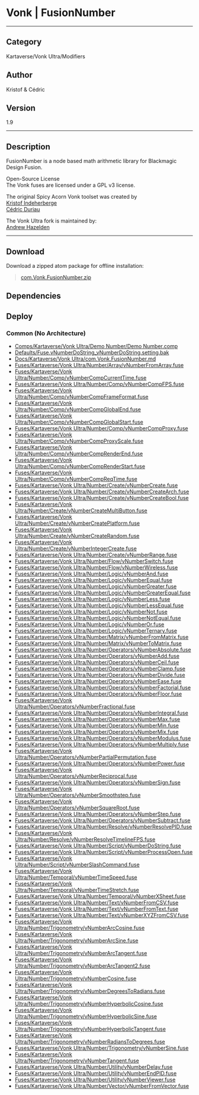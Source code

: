 # Vonk | FusionNumber
___

## Category
Kartaverse/Vonk Ultra/Modifiers

## Author
Kristof & Cédric

## Version
1.9

___

## Description
<p>FusionNumber is a node based math arithmetic library for Blackmagic Design Fusion.</p>

<p>Open-Source License<br>
The Vonk fuses are licensed under a GPL v3 license.</p>

<p>The original Spicy Acorn Vonk toolset was created by<br>
<a href="mailto:xmnr0x23@gmail.com">Kristof Indeherberge</a><br>
<a href="mailto:duriau.cedric@live.be">Cédric Duriau</a></p>

<p>The Vonk Ultra fork is maintained by:<br>
<a href="mailto:andrew@andrewhazelden.com">Andrew Hazelden</a></p>

___

## Download

Download a zipped atom package for offline installation:
> [com.Vonk.FusionNumber.zip](https://gitlab.com/WeSuckLess/Reactor/-/archive/master/Reactor-master.zip?path=Atoms/com.Vonk.FusionNumber)  

## Dependencies

## Deploy

### Common (No Architecture)

<ul>
<li><a href="https://gitlab.com/WeSuckLess/Reactor/-/blob/master/Atoms/com.Vonk.FusionNumber/Comps/Kartaverse/Vonk Ultra/Demo Number/Demo Number.comp?ref_type=heads">Comps/Kartaverse/Vonk Ultra/Demo Number/Demo Number.comp</a></li>
<li><a href="https://gitlab.com/WeSuckLess/Reactor/-/blob/master/Atoms/com.Vonk.FusionNumber/Defaults/Fuse.vNumberDoString_vNumberDoString.setting.bak?ref_type=heads">Defaults/Fuse.vNumberDoString_vNumberDoString.setting.bak</a></li>
<li><a href="https://gitlab.com/WeSuckLess/Reactor/-/blob/master/Atoms/com.Vonk.FusionNumber/Docs/Kartaverse/Vonk Ultra/com.Vonk.FusionNumber.md?ref_type=heads">Docs/Kartaverse/Vonk Ultra/com.Vonk.FusionNumber.md</a></li>
<li><a href="https://gitlab.com/WeSuckLess/Reactor/-/blob/master/Atoms/com.Vonk.FusionNumber/Fuses/Kartaverse/Vonk Ultra/Number/Array/vNumberFromArray.fuse?ref_type=heads">Fuses/Kartaverse/Vonk Ultra/Number/Array/vNumberFromArray.fuse</a></li>
<li><a href="https://gitlab.com/WeSuckLess/Reactor/-/blob/master/Atoms/com.Vonk.FusionNumber/Fuses/Kartaverse/Vonk Ultra/Number/Comp/vNumberCompCurrentTime.fuse?ref_type=heads">Fuses/Kartaverse/Vonk Ultra/Number/Comp/vNumberCompCurrentTime.fuse</a></li>
<li><a href="https://gitlab.com/WeSuckLess/Reactor/-/blob/master/Atoms/com.Vonk.FusionNumber/Fuses/Kartaverse/Vonk Ultra/Number/Comp/vNumberCompFPS.fuse?ref_type=heads">Fuses/Kartaverse/Vonk Ultra/Number/Comp/vNumberCompFPS.fuse</a></li>
<li><a href="https://gitlab.com/WeSuckLess/Reactor/-/blob/master/Atoms/com.Vonk.FusionNumber/Fuses/Kartaverse/Vonk Ultra/Number/Comp/vNumberCompFrameFormat.fuse?ref_type=heads">Fuses/Kartaverse/Vonk Ultra/Number/Comp/vNumberCompFrameFormat.fuse</a></li>
<li><a href="https://gitlab.com/WeSuckLess/Reactor/-/blob/master/Atoms/com.Vonk.FusionNumber/Fuses/Kartaverse/Vonk Ultra/Number/Comp/vNumberCompGlobalEnd.fuse?ref_type=heads">Fuses/Kartaverse/Vonk Ultra/Number/Comp/vNumberCompGlobalEnd.fuse</a></li>
<li><a href="https://gitlab.com/WeSuckLess/Reactor/-/blob/master/Atoms/com.Vonk.FusionNumber/Fuses/Kartaverse/Vonk Ultra/Number/Comp/vNumberCompGlobalStart.fuse?ref_type=heads">Fuses/Kartaverse/Vonk Ultra/Number/Comp/vNumberCompGlobalStart.fuse</a></li>
<li><a href="https://gitlab.com/WeSuckLess/Reactor/-/blob/master/Atoms/com.Vonk.FusionNumber/Fuses/Kartaverse/Vonk Ultra/Number/Comp/vNumberCompProxy.fuse?ref_type=heads">Fuses/Kartaverse/Vonk Ultra/Number/Comp/vNumberCompProxy.fuse</a></li>
<li><a href="https://gitlab.com/WeSuckLess/Reactor/-/blob/master/Atoms/com.Vonk.FusionNumber/Fuses/Kartaverse/Vonk Ultra/Number/Comp/vNumberCompProxyScale.fuse?ref_type=heads">Fuses/Kartaverse/Vonk Ultra/Number/Comp/vNumberCompProxyScale.fuse</a></li>
<li><a href="https://gitlab.com/WeSuckLess/Reactor/-/blob/master/Atoms/com.Vonk.FusionNumber/Fuses/Kartaverse/Vonk Ultra/Number/Comp/vNumberCompRenderEnd.fuse?ref_type=heads">Fuses/Kartaverse/Vonk Ultra/Number/Comp/vNumberCompRenderEnd.fuse</a></li>
<li><a href="https://gitlab.com/WeSuckLess/Reactor/-/blob/master/Atoms/com.Vonk.FusionNumber/Fuses/Kartaverse/Vonk Ultra/Number/Comp/vNumberCompRenderStart.fuse?ref_type=heads">Fuses/Kartaverse/Vonk Ultra/Number/Comp/vNumberCompRenderStart.fuse</a></li>
<li><a href="https://gitlab.com/WeSuckLess/Reactor/-/blob/master/Atoms/com.Vonk.FusionNumber/Fuses/Kartaverse/Vonk Ultra/Number/Comp/vNumberCompReqTime.fuse?ref_type=heads">Fuses/Kartaverse/Vonk Ultra/Number/Comp/vNumberCompReqTime.fuse</a></li>
<li><a href="https://gitlab.com/WeSuckLess/Reactor/-/blob/master/Atoms/com.Vonk.FusionNumber/Fuses/Kartaverse/Vonk Ultra/Number/Create/vNumberCreate.fuse?ref_type=heads">Fuses/Kartaverse/Vonk Ultra/Number/Create/vNumberCreate.fuse</a></li>
<li><a href="https://gitlab.com/WeSuckLess/Reactor/-/blob/master/Atoms/com.Vonk.FusionNumber/Fuses/Kartaverse/Vonk Ultra/Number/Create/vNumberCreateArch.fuse?ref_type=heads">Fuses/Kartaverse/Vonk Ultra/Number/Create/vNumberCreateArch.fuse</a></li>
<li><a href="https://gitlab.com/WeSuckLess/Reactor/-/blob/master/Atoms/com.Vonk.FusionNumber/Fuses/Kartaverse/Vonk Ultra/Number/Create/vNumberCreateBool.fuse?ref_type=heads">Fuses/Kartaverse/Vonk Ultra/Number/Create/vNumberCreateBool.fuse</a></li>
<li><a href="https://gitlab.com/WeSuckLess/Reactor/-/blob/master/Atoms/com.Vonk.FusionNumber/Fuses/Kartaverse/Vonk Ultra/Number/Create/vNumberCreateMultiButton.fuse?ref_type=heads">Fuses/Kartaverse/Vonk Ultra/Number/Create/vNumberCreateMultiButton.fuse</a></li>
<li><a href="https://gitlab.com/WeSuckLess/Reactor/-/blob/master/Atoms/com.Vonk.FusionNumber/Fuses/Kartaverse/Vonk Ultra/Number/Create/vNumberCreatePlatform.fuse?ref_type=heads">Fuses/Kartaverse/Vonk Ultra/Number/Create/vNumberCreatePlatform.fuse</a></li>
<li><a href="https://gitlab.com/WeSuckLess/Reactor/-/blob/master/Atoms/com.Vonk.FusionNumber/Fuses/Kartaverse/Vonk Ultra/Number/Create/vNumberCreateRandom.fuse?ref_type=heads">Fuses/Kartaverse/Vonk Ultra/Number/Create/vNumberCreateRandom.fuse</a></li>
<li><a href="https://gitlab.com/WeSuckLess/Reactor/-/blob/master/Atoms/com.Vonk.FusionNumber/Fuses/Kartaverse/Vonk Ultra/Number/Create/vNumberIntegerCreate.fuse?ref_type=heads">Fuses/Kartaverse/Vonk Ultra/Number/Create/vNumberIntegerCreate.fuse</a></li>
<li><a href="https://gitlab.com/WeSuckLess/Reactor/-/blob/master/Atoms/com.Vonk.FusionNumber/Fuses/Kartaverse/Vonk Ultra/Number/Create/vNumberRange.fuse?ref_type=heads">Fuses/Kartaverse/Vonk Ultra/Number/Create/vNumberRange.fuse</a></li>
<li><a href="https://gitlab.com/WeSuckLess/Reactor/-/blob/master/Atoms/com.Vonk.FusionNumber/Fuses/Kartaverse/Vonk Ultra/Number/Flow/vNumberSwitch.fuse?ref_type=heads">Fuses/Kartaverse/Vonk Ultra/Number/Flow/vNumberSwitch.fuse</a></li>
<li><a href="https://gitlab.com/WeSuckLess/Reactor/-/blob/master/Atoms/com.Vonk.FusionNumber/Fuses/Kartaverse/Vonk Ultra/Number/Flow/vNumberWireless.fuse?ref_type=heads">Fuses/Kartaverse/Vonk Ultra/Number/Flow/vNumberWireless.fuse</a></li>
<li><a href="https://gitlab.com/WeSuckLess/Reactor/-/blob/master/Atoms/com.Vonk.FusionNumber/Fuses/Kartaverse/Vonk Ultra/Number/Logic/vNumberAnd.fuse?ref_type=heads">Fuses/Kartaverse/Vonk Ultra/Number/Logic/vNumberAnd.fuse</a></li>
<li><a href="https://gitlab.com/WeSuckLess/Reactor/-/blob/master/Atoms/com.Vonk.FusionNumber/Fuses/Kartaverse/Vonk Ultra/Number/Logic/vNumberEqual.fuse?ref_type=heads">Fuses/Kartaverse/Vonk Ultra/Number/Logic/vNumberEqual.fuse</a></li>
<li><a href="https://gitlab.com/WeSuckLess/Reactor/-/blob/master/Atoms/com.Vonk.FusionNumber/Fuses/Kartaverse/Vonk Ultra/Number/Logic/vNumberGreater.fuse?ref_type=heads">Fuses/Kartaverse/Vonk Ultra/Number/Logic/vNumberGreater.fuse</a></li>
<li><a href="https://gitlab.com/WeSuckLess/Reactor/-/blob/master/Atoms/com.Vonk.FusionNumber/Fuses/Kartaverse/Vonk Ultra/Number/Logic/vNumberGreaterEqual.fuse?ref_type=heads">Fuses/Kartaverse/Vonk Ultra/Number/Logic/vNumberGreaterEqual.fuse</a></li>
<li><a href="https://gitlab.com/WeSuckLess/Reactor/-/blob/master/Atoms/com.Vonk.FusionNumber/Fuses/Kartaverse/Vonk Ultra/Number/Logic/vNumberLess.fuse?ref_type=heads">Fuses/Kartaverse/Vonk Ultra/Number/Logic/vNumberLess.fuse</a></li>
<li><a href="https://gitlab.com/WeSuckLess/Reactor/-/blob/master/Atoms/com.Vonk.FusionNumber/Fuses/Kartaverse/Vonk Ultra/Number/Logic/vNumberLessEqual.fuse?ref_type=heads">Fuses/Kartaverse/Vonk Ultra/Number/Logic/vNumberLessEqual.fuse</a></li>
<li><a href="https://gitlab.com/WeSuckLess/Reactor/-/blob/master/Atoms/com.Vonk.FusionNumber/Fuses/Kartaverse/Vonk Ultra/Number/Logic/vNumberNot.fuse?ref_type=heads">Fuses/Kartaverse/Vonk Ultra/Number/Logic/vNumberNot.fuse</a></li>
<li><a href="https://gitlab.com/WeSuckLess/Reactor/-/blob/master/Atoms/com.Vonk.FusionNumber/Fuses/Kartaverse/Vonk Ultra/Number/Logic/vNumberNotEqual.fuse?ref_type=heads">Fuses/Kartaverse/Vonk Ultra/Number/Logic/vNumberNotEqual.fuse</a></li>
<li><a href="https://gitlab.com/WeSuckLess/Reactor/-/blob/master/Atoms/com.Vonk.FusionNumber/Fuses/Kartaverse/Vonk Ultra/Number/Logic/vNumberOr.fuse?ref_type=heads">Fuses/Kartaverse/Vonk Ultra/Number/Logic/vNumberOr.fuse</a></li>
<li><a href="https://gitlab.com/WeSuckLess/Reactor/-/blob/master/Atoms/com.Vonk.FusionNumber/Fuses/Kartaverse/Vonk Ultra/Number/Logic/vNumberTernary.fuse?ref_type=heads">Fuses/Kartaverse/Vonk Ultra/Number/Logic/vNumberTernary.fuse</a></li>
<li><a href="https://gitlab.com/WeSuckLess/Reactor/-/blob/master/Atoms/com.Vonk.FusionNumber/Fuses/Kartaverse/Vonk Ultra/Number/Matrix/vNumberFromMatrix.fuse?ref_type=heads">Fuses/Kartaverse/Vonk Ultra/Number/Matrix/vNumberFromMatrix.fuse</a></li>
<li><a href="https://gitlab.com/WeSuckLess/Reactor/-/blob/master/Atoms/com.Vonk.FusionNumber/Fuses/Kartaverse/Vonk Ultra/Number/Matrix/vNumberToMatrix.fuse?ref_type=heads">Fuses/Kartaverse/Vonk Ultra/Number/Matrix/vNumberToMatrix.fuse</a></li>
<li><a href="https://gitlab.com/WeSuckLess/Reactor/-/blob/master/Atoms/com.Vonk.FusionNumber/Fuses/Kartaverse/Vonk Ultra/Number/Operators/vNumberAbsolute.fuse?ref_type=heads">Fuses/Kartaverse/Vonk Ultra/Number/Operators/vNumberAbsolute.fuse</a></li>
<li><a href="https://gitlab.com/WeSuckLess/Reactor/-/blob/master/Atoms/com.Vonk.FusionNumber/Fuses/Kartaverse/Vonk Ultra/Number/Operators/vNumberAdd.fuse?ref_type=heads">Fuses/Kartaverse/Vonk Ultra/Number/Operators/vNumberAdd.fuse</a></li>
<li><a href="https://gitlab.com/WeSuckLess/Reactor/-/blob/master/Atoms/com.Vonk.FusionNumber/Fuses/Kartaverse/Vonk Ultra/Number/Operators/vNumberCeil.fuse?ref_type=heads">Fuses/Kartaverse/Vonk Ultra/Number/Operators/vNumberCeil.fuse</a></li>
<li><a href="https://gitlab.com/WeSuckLess/Reactor/-/blob/master/Atoms/com.Vonk.FusionNumber/Fuses/Kartaverse/Vonk Ultra/Number/Operators/vNumberClamp.fuse?ref_type=heads">Fuses/Kartaverse/Vonk Ultra/Number/Operators/vNumberClamp.fuse</a></li>
<li><a href="https://gitlab.com/WeSuckLess/Reactor/-/blob/master/Atoms/com.Vonk.FusionNumber/Fuses/Kartaverse/Vonk Ultra/Number/Operators/vNumberDivide.fuse?ref_type=heads">Fuses/Kartaverse/Vonk Ultra/Number/Operators/vNumberDivide.fuse</a></li>
<li><a href="https://gitlab.com/WeSuckLess/Reactor/-/blob/master/Atoms/com.Vonk.FusionNumber/Fuses/Kartaverse/Vonk Ultra/Number/Operators/vNumberEase.fuse?ref_type=heads">Fuses/Kartaverse/Vonk Ultra/Number/Operators/vNumberEase.fuse</a></li>
<li><a href="https://gitlab.com/WeSuckLess/Reactor/-/blob/master/Atoms/com.Vonk.FusionNumber/Fuses/Kartaverse/Vonk Ultra/Number/Operators/vNumberFactorial.fuse?ref_type=heads">Fuses/Kartaverse/Vonk Ultra/Number/Operators/vNumberFactorial.fuse</a></li>
<li><a href="https://gitlab.com/WeSuckLess/Reactor/-/blob/master/Atoms/com.Vonk.FusionNumber/Fuses/Kartaverse/Vonk Ultra/Number/Operators/vNumberFloor.fuse?ref_type=heads">Fuses/Kartaverse/Vonk Ultra/Number/Operators/vNumberFloor.fuse</a></li>
<li><a href="https://gitlab.com/WeSuckLess/Reactor/-/blob/master/Atoms/com.Vonk.FusionNumber/Fuses/Kartaverse/Vonk Ultra/Number/Operators/vNumberFractional.fuse?ref_type=heads">Fuses/Kartaverse/Vonk Ultra/Number/Operators/vNumberFractional.fuse</a></li>
<li><a href="https://gitlab.com/WeSuckLess/Reactor/-/blob/master/Atoms/com.Vonk.FusionNumber/Fuses/Kartaverse/Vonk Ultra/Number/Operators/vNumberIntegral.fuse?ref_type=heads">Fuses/Kartaverse/Vonk Ultra/Number/Operators/vNumberIntegral.fuse</a></li>
<li><a href="https://gitlab.com/WeSuckLess/Reactor/-/blob/master/Atoms/com.Vonk.FusionNumber/Fuses/Kartaverse/Vonk Ultra/Number/Operators/vNumberMax.fuse?ref_type=heads">Fuses/Kartaverse/Vonk Ultra/Number/Operators/vNumberMax.fuse</a></li>
<li><a href="https://gitlab.com/WeSuckLess/Reactor/-/blob/master/Atoms/com.Vonk.FusionNumber/Fuses/Kartaverse/Vonk Ultra/Number/Operators/vNumberMin.fuse?ref_type=heads">Fuses/Kartaverse/Vonk Ultra/Number/Operators/vNumberMin.fuse</a></li>
<li><a href="https://gitlab.com/WeSuckLess/Reactor/-/blob/master/Atoms/com.Vonk.FusionNumber/Fuses/Kartaverse/Vonk Ultra/Number/Operators/vNumberMix.fuse?ref_type=heads">Fuses/Kartaverse/Vonk Ultra/Number/Operators/vNumberMix.fuse</a></li>
<li><a href="https://gitlab.com/WeSuckLess/Reactor/-/blob/master/Atoms/com.Vonk.FusionNumber/Fuses/Kartaverse/Vonk Ultra/Number/Operators/vNumberModulus.fuse?ref_type=heads">Fuses/Kartaverse/Vonk Ultra/Number/Operators/vNumberModulus.fuse</a></li>
<li><a href="https://gitlab.com/WeSuckLess/Reactor/-/blob/master/Atoms/com.Vonk.FusionNumber/Fuses/Kartaverse/Vonk Ultra/Number/Operators/vNumberMultiply.fuse?ref_type=heads">Fuses/Kartaverse/Vonk Ultra/Number/Operators/vNumberMultiply.fuse</a></li>
<li><a href="https://gitlab.com/WeSuckLess/Reactor/-/blob/master/Atoms/com.Vonk.FusionNumber/Fuses/Kartaverse/Vonk Ultra/Number/Operators/vNumberPartialPermutation.fuse?ref_type=heads">Fuses/Kartaverse/Vonk Ultra/Number/Operators/vNumberPartialPermutation.fuse</a></li>
<li><a href="https://gitlab.com/WeSuckLess/Reactor/-/blob/master/Atoms/com.Vonk.FusionNumber/Fuses/Kartaverse/Vonk Ultra/Number/Operators/vNumberPower.fuse?ref_type=heads">Fuses/Kartaverse/Vonk Ultra/Number/Operators/vNumberPower.fuse</a></li>
<li><a href="https://gitlab.com/WeSuckLess/Reactor/-/blob/master/Atoms/com.Vonk.FusionNumber/Fuses/Kartaverse/Vonk Ultra/Number/Operators/vNumberReciprocal.fuse?ref_type=heads">Fuses/Kartaverse/Vonk Ultra/Number/Operators/vNumberReciprocal.fuse</a></li>
<li><a href="https://gitlab.com/WeSuckLess/Reactor/-/blob/master/Atoms/com.Vonk.FusionNumber/Fuses/Kartaverse/Vonk Ultra/Number/Operators/vNumberSign.fuse?ref_type=heads">Fuses/Kartaverse/Vonk Ultra/Number/Operators/vNumberSign.fuse</a></li>
<li><a href="https://gitlab.com/WeSuckLess/Reactor/-/blob/master/Atoms/com.Vonk.FusionNumber/Fuses/Kartaverse/Vonk Ultra/Number/Operators/vNumberSmoothstep.fuse?ref_type=heads">Fuses/Kartaverse/Vonk Ultra/Number/Operators/vNumberSmoothstep.fuse</a></li>
<li><a href="https://gitlab.com/WeSuckLess/Reactor/-/blob/master/Atoms/com.Vonk.FusionNumber/Fuses/Kartaverse/Vonk Ultra/Number/Operators/vNumberSquareRoot.fuse?ref_type=heads">Fuses/Kartaverse/Vonk Ultra/Number/Operators/vNumberSquareRoot.fuse</a></li>
<li><a href="https://gitlab.com/WeSuckLess/Reactor/-/blob/master/Atoms/com.Vonk.FusionNumber/Fuses/Kartaverse/Vonk Ultra/Number/Operators/vNumberStep.fuse?ref_type=heads">Fuses/Kartaverse/Vonk Ultra/Number/Operators/vNumberStep.fuse</a></li>
<li><a href="https://gitlab.com/WeSuckLess/Reactor/-/blob/master/Atoms/com.Vonk.FusionNumber/Fuses/Kartaverse/Vonk Ultra/Number/Operators/vNumberSubtract.fuse?ref_type=heads">Fuses/Kartaverse/Vonk Ultra/Number/Operators/vNumberSubtract.fuse</a></li>
<li><a href="https://gitlab.com/WeSuckLess/Reactor/-/blob/master/Atoms/com.Vonk.FusionNumber/Fuses/Kartaverse/Vonk Ultra/Number/Resolve/vNumberResolvePID.fuse?ref_type=heads">Fuses/Kartaverse/Vonk Ultra/Number/Resolve/vNumberResolvePID.fuse</a></li>
<li><a href="https://gitlab.com/WeSuckLess/Reactor/-/blob/master/Atoms/com.Vonk.FusionNumber/Fuses/Kartaverse/Vonk Ultra/Number/Resolve/vNumberResolveTimelineFPS.fuse?ref_type=heads">Fuses/Kartaverse/Vonk Ultra/Number/Resolve/vNumberResolveTimelineFPS.fuse</a></li>
<li><a href="https://gitlab.com/WeSuckLess/Reactor/-/blob/master/Atoms/com.Vonk.FusionNumber/Fuses/Kartaverse/Vonk Ultra/Number/Script/vNumberDoString.fuse?ref_type=heads">Fuses/Kartaverse/Vonk Ultra/Number/Script/vNumberDoString.fuse</a></li>
<li><a href="https://gitlab.com/WeSuckLess/Reactor/-/blob/master/Atoms/com.Vonk.FusionNumber/Fuses/Kartaverse/Vonk Ultra/Number/Script/vNumberProcessOpen.fuse?ref_type=heads">Fuses/Kartaverse/Vonk Ultra/Number/Script/vNumberProcessOpen.fuse</a></li>
<li><a href="https://gitlab.com/WeSuckLess/Reactor/-/blob/master/Atoms/com.Vonk.FusionNumber/Fuses/Kartaverse/Vonk Ultra/Number/Script/vNumberSlashCommand.fuse?ref_type=heads">Fuses/Kartaverse/Vonk Ultra/Number/Script/vNumberSlashCommand.fuse</a></li>
<li><a href="https://gitlab.com/WeSuckLess/Reactor/-/blob/master/Atoms/com.Vonk.FusionNumber/Fuses/Kartaverse/Vonk Ultra/Number/Temporal/vNumberTimeSpeed.fuse?ref_type=heads">Fuses/Kartaverse/Vonk Ultra/Number/Temporal/vNumberTimeSpeed.fuse</a></li>
<li><a href="https://gitlab.com/WeSuckLess/Reactor/-/blob/master/Atoms/com.Vonk.FusionNumber/Fuses/Kartaverse/Vonk Ultra/Number/Temporal/vNumberTimeStretch.fuse?ref_type=heads">Fuses/Kartaverse/Vonk Ultra/Number/Temporal/vNumberTimeStretch.fuse</a></li>
<li><a href="https://gitlab.com/WeSuckLess/Reactor/-/blob/master/Atoms/com.Vonk.FusionNumber/Fuses/Kartaverse/Vonk Ultra/Number/Temporal/vNumberXSheet.fuse?ref_type=heads">Fuses/Kartaverse/Vonk Ultra/Number/Temporal/vNumberXSheet.fuse</a></li>
<li><a href="https://gitlab.com/WeSuckLess/Reactor/-/blob/master/Atoms/com.Vonk.FusionNumber/Fuses/Kartaverse/Vonk Ultra/Number/Text/vNumberFromCSV.fuse?ref_type=heads">Fuses/Kartaverse/Vonk Ultra/Number/Text/vNumberFromCSV.fuse</a></li>
<li><a href="https://gitlab.com/WeSuckLess/Reactor/-/blob/master/Atoms/com.Vonk.FusionNumber/Fuses/Kartaverse/Vonk Ultra/Number/Text/vNumberFromText.fuse?ref_type=heads">Fuses/Kartaverse/Vonk Ultra/Number/Text/vNumberFromText.fuse</a></li>
<li><a href="https://gitlab.com/WeSuckLess/Reactor/-/blob/master/Atoms/com.Vonk.FusionNumber/Fuses/Kartaverse/Vonk Ultra/Number/Text/vNumberXYZFromCSV.fuse?ref_type=heads">Fuses/Kartaverse/Vonk Ultra/Number/Text/vNumberXYZFromCSV.fuse</a></li>
<li><a href="https://gitlab.com/WeSuckLess/Reactor/-/blob/master/Atoms/com.Vonk.FusionNumber/Fuses/Kartaverse/Vonk Ultra/Number/Trigonometry/vNumberArcCosine.fuse?ref_type=heads">Fuses/Kartaverse/Vonk Ultra/Number/Trigonometry/vNumberArcCosine.fuse</a></li>
<li><a href="https://gitlab.com/WeSuckLess/Reactor/-/blob/master/Atoms/com.Vonk.FusionNumber/Fuses/Kartaverse/Vonk Ultra/Number/Trigonometry/vNumberArcSine.fuse?ref_type=heads">Fuses/Kartaverse/Vonk Ultra/Number/Trigonometry/vNumberArcSine.fuse</a></li>
<li><a href="https://gitlab.com/WeSuckLess/Reactor/-/blob/master/Atoms/com.Vonk.FusionNumber/Fuses/Kartaverse/Vonk Ultra/Number/Trigonometry/vNumberArcTangent.fuse?ref_type=heads">Fuses/Kartaverse/Vonk Ultra/Number/Trigonometry/vNumberArcTangent.fuse</a></li>
<li><a href="https://gitlab.com/WeSuckLess/Reactor/-/blob/master/Atoms/com.Vonk.FusionNumber/Fuses/Kartaverse/Vonk Ultra/Number/Trigonometry/vNumberArcTangent2.fuse?ref_type=heads">Fuses/Kartaverse/Vonk Ultra/Number/Trigonometry/vNumberArcTangent2.fuse</a></li>
<li><a href="https://gitlab.com/WeSuckLess/Reactor/-/blob/master/Atoms/com.Vonk.FusionNumber/Fuses/Kartaverse/Vonk Ultra/Number/Trigonometry/vNumberCosine.fuse?ref_type=heads">Fuses/Kartaverse/Vonk Ultra/Number/Trigonometry/vNumberCosine.fuse</a></li>
<li><a href="https://gitlab.com/WeSuckLess/Reactor/-/blob/master/Atoms/com.Vonk.FusionNumber/Fuses/Kartaverse/Vonk Ultra/Number/Trigonometry/vNumberDegreesToRadians.fuse?ref_type=heads">Fuses/Kartaverse/Vonk Ultra/Number/Trigonometry/vNumberDegreesToRadians.fuse</a></li>
<li><a href="https://gitlab.com/WeSuckLess/Reactor/-/blob/master/Atoms/com.Vonk.FusionNumber/Fuses/Kartaverse/Vonk Ultra/Number/Trigonometry/vNumberHyperbolicCosine.fuse?ref_type=heads">Fuses/Kartaverse/Vonk Ultra/Number/Trigonometry/vNumberHyperbolicCosine.fuse</a></li>
<li><a href="https://gitlab.com/WeSuckLess/Reactor/-/blob/master/Atoms/com.Vonk.FusionNumber/Fuses/Kartaverse/Vonk Ultra/Number/Trigonometry/vNumberHyperbolicSine.fuse?ref_type=heads">Fuses/Kartaverse/Vonk Ultra/Number/Trigonometry/vNumberHyperbolicSine.fuse</a></li>
<li><a href="https://gitlab.com/WeSuckLess/Reactor/-/blob/master/Atoms/com.Vonk.FusionNumber/Fuses/Kartaverse/Vonk Ultra/Number/Trigonometry/vNumberHyperbolicTangent.fuse?ref_type=heads">Fuses/Kartaverse/Vonk Ultra/Number/Trigonometry/vNumberHyperbolicTangent.fuse</a></li>
<li><a href="https://gitlab.com/WeSuckLess/Reactor/-/blob/master/Atoms/com.Vonk.FusionNumber/Fuses/Kartaverse/Vonk Ultra/Number/Trigonometry/vNumberRadiansToDegrees.fuse?ref_type=heads">Fuses/Kartaverse/Vonk Ultra/Number/Trigonometry/vNumberRadiansToDegrees.fuse</a></li>
<li><a href="https://gitlab.com/WeSuckLess/Reactor/-/blob/master/Atoms/com.Vonk.FusionNumber/Fuses/Kartaverse/Vonk Ultra/Number/Trigonometry/vNumberSine.fuse?ref_type=heads">Fuses/Kartaverse/Vonk Ultra/Number/Trigonometry/vNumberSine.fuse</a></li>
<li><a href="https://gitlab.com/WeSuckLess/Reactor/-/blob/master/Atoms/com.Vonk.FusionNumber/Fuses/Kartaverse/Vonk Ultra/Number/Trigonometry/vNumberTangent.fuse?ref_type=heads">Fuses/Kartaverse/Vonk Ultra/Number/Trigonometry/vNumberTangent.fuse</a></li>
<li><a href="https://gitlab.com/WeSuckLess/Reactor/-/blob/master/Atoms/com.Vonk.FusionNumber/Fuses/Kartaverse/Vonk Ultra/Number/Utility/vNumberDelay.fuse?ref_type=heads">Fuses/Kartaverse/Vonk Ultra/Number/Utility/vNumberDelay.fuse</a></li>
<li><a href="https://gitlab.com/WeSuckLess/Reactor/-/blob/master/Atoms/com.Vonk.FusionNumber/Fuses/Kartaverse/Vonk Ultra/Number/Utility/vNumberEndPID.fuse?ref_type=heads">Fuses/Kartaverse/Vonk Ultra/Number/Utility/vNumberEndPID.fuse</a></li>
<li><a href="https://gitlab.com/WeSuckLess/Reactor/-/blob/master/Atoms/com.Vonk.FusionNumber/Fuses/Kartaverse/Vonk Ultra/Number/Utility/vNumberViewer.fuse?ref_type=heads">Fuses/Kartaverse/Vonk Ultra/Number/Utility/vNumberViewer.fuse</a></li>
<li><a href="https://gitlab.com/WeSuckLess/Reactor/-/blob/master/Atoms/com.Vonk.FusionNumber/Fuses/Kartaverse/Vonk Ultra/Number/Vector/vNumberFromVector.fuse?ref_type=heads">Fuses/Kartaverse/Vonk Ultra/Number/Vector/vNumberFromVector.fuse</a></li>
</ul>
